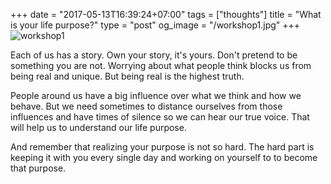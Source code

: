 +++
date = "2017-05-13T16:39:24+07:00"
tags = ["thoughts"]
title = "What is your life purpose?"
type = "post"
og_image = "/workshop1.jpg"
+++
![workshop1](/workshop1.jpg)

Each of us has a story. Own your story, it's yours. Don't pretend to be something you are not. Worrying about what people think blocks us from being real and unique. But being real is the highest truth.

People around us have a big influence over what we think and how we behave. But we need sometimes to distance ourselves from those influences and have times of silence so we can hear our true voice. That will help us to understand our life purpose.

And remember that realizing your purpose is not so hard. The hard part is keeping it with you every single day and working on yourself to to become that purpose.
